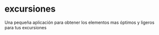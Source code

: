 # excursiones
Una pequeña aplicación para obtener los elementos mas óptimos y ligeros para tus excursiones
